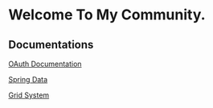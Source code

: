 
# Welcome To My Community.

## Documentations

[OAuth Documentation](https://docs.github.com/en/apps/oauth-apps/building-oauth-apps/authorizing-oauth-apps)

[Spring Data](https://docs.spring.io/spring-boot/docs/current/reference/html/data.html)

[Grid System](https://v3.bootcss.com/css/#grid)

